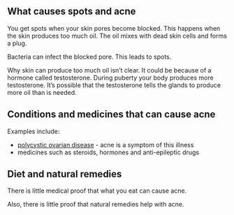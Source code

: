 ## What causes spots and acne

You get spots when your skin pores become blocked. This happens when the skin
produces too much oil. The oil mixes with dead skin cells and forms a plug.

Bacteria can infect the blocked pore. This leads to spots.

Why skin can produce too much oil isn’t clear. It could be because of a
hormone called testosterone. During puberty your body produces more
testosterone. It’s possible that the testosterone tells the glands to produce
more oil than is needed.

## Conditions and medicines that can cause acne

Examples include:

- [polycystic ovarian disease](http://www.nhs.uk/conditions/Polycystic-ovarian-syndrome/Pages/Introduction.aspx) - acne is a symptom of this illness
- medicines such as steroids, hormones and anti-epileptic drugs

## Diet and natural remedies

There is little medical proof that what you eat can cause acne.

Also, there is little proof that natural remedies help with acne.
